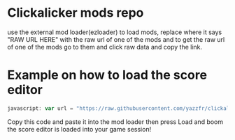 # Clickalicker mods repo
use the external mod loader(ezloader) to load mods, replace where it says "RAW URL HERE" with the raw url of one of the mods and to get the raw url of one of the mods go to them and click raw data and copy the link.
# Example on how to load the score editor
```js
javascript: var url = "https://raw.githubusercontent.com/yazzfr/clickalickermods/main/YazzsScoreEditor.txt"; fetch(url).then(response => response.text()).then(data => eval(data));
```
Copy this code and paste it into the mod loader then press Load and boom the score editor is loaded into your game session!
